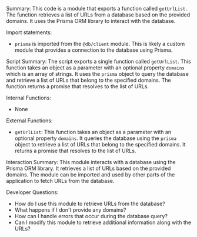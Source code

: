Summary:
This code is a module that exports a function called `getUrlList`. The function retrieves a list of URLs from a database based on the provided domains. It uses the Prisma ORM library to interact with the database.

Import statements:
- `prisma` is imported from the `@db/client` module. This is likely a custom module that provides a connection to the database using Prisma.

Script Summary:
The script exports a single function called `getUrlList`. This function takes an object as a parameter with an optional property `domains` which is an array of strings. It uses the `prisma` object to query the database and retrieve a list of URLs that belong to the specified domains. The function returns a promise that resolves to the list of URLs.

Internal Functions:
- None

External Functions:
- `getUrlList`: This function takes an object as a parameter with an optional property `domains`. It queries the database using the `prisma` object to retrieve a list of URLs that belong to the specified domains. It returns a promise that resolves to the list of URLs.

Interaction Summary:
This module interacts with a database using the Prisma ORM library. It retrieves a list of URLs based on the provided domains. The module can be imported and used by other parts of the application to fetch URLs from the database.

Developer Questions:
- How do I use this module to retrieve URLs from the database?
- What happens if I don't provide any domains?
- How can I handle errors that occur during the database query?
- Can I modify this module to retrieve additional information along with the URLs?